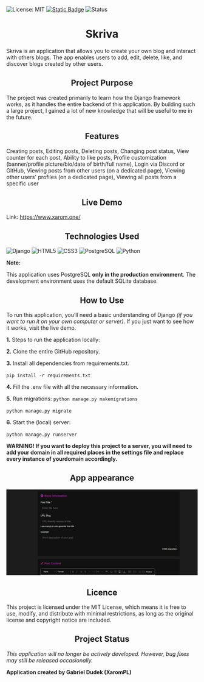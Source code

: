 ![License: MIT](https://img.shields.io/badge/License-MIT-green.svg?style=for-the-badge)
[![Static Badge](https://img.shields.io/badge/telegram-blue?style=for-the-badge&logo=telegram&logoColor=white&logoSize=auto)](https://t.me/mrxarom)
![Status](https://img.shields.io/badge/Status-Development-informational?style=for-the-badge&logo=github)

<h1 align="center">
  Skriva
</h1>

Skriva is an application that allows you to create your own blog and interact with others blogs. The app enables users to add, edit, delete, like, and discover blogs created by other users.

<h2 align="center">
Project Purpose
</h2>

The project was created primarily to learn how the Django framework works, as it handles the entire backend of this application. By building such a large project, I gained a lot of new knowledge that will be useful to me in the future.

<h2 align="center">
Features
</h2>

Creating posts, Editing posts, Deleting posts, Changing post status, View counter for each post, Ability to like posts, Profile customization (banner/profile picture/bio/date of birth/full name), Login via Discord or GitHub, Viewing posts from other users (on a dedicated page), Viewing other users' profiles (on a dedicated page), Viewing all posts from a specific user

<h2 align="center">
Live Demo
</h2>

Link: https://www.xarom.one/

<h2 align="center">
Technologies Used
</h2>

![Django](https://img.shields.io/badge/Django-092E20?style=for-the-badge&logo=django&logoColor=white)
![HTML5](https://img.shields.io/badge/HTML5-E34F26?style=for-the-badge&logo=html5&logoColor=white)
![CSS3](https://img.shields.io/badge/CSS3-1572B6?style=for-the-badge&logo=css3&logoColor=white)
![PostgreSQL](https://img.shields.io/badge/PostgreSQL-4169E1?style=for-the-badge&logo=postgresql&logoColor=white)
![Python](https://img.shields.io/badge/Python-3776AB?style=for-the-badge&logo=python&logoColor=white)

**Note:**

This application uses PostgreSQL **only in the production environment**. The development environment uses the default SQLite database.

<h2 align="center">
How to Use
</h2>

To run this application, you’ll need a basic understanding of Django *(if you want to run it on your own computer or server)*. If you just want to see how it works, visit the live demo.

**1.** Steps to run the application locally:

**2.** Clone the entire GitHub repository.

**3.** Install all dependencies from requirements.txt.

`pip install -r requirements.txt`

**4.** Fill the .env file with all the necessary information.

**5.** Run migrations:
`python manage.py makemigrations`

`python manage.py migrate`

**6.** Start the (local) server:

`python manage.py runserver`

**WARNING! If you want to deploy this project to a server, you will need to add your domain in all required places in the settings file and replace every instance of yourdomain accordingly.**

<h2 align="center">
App appearance
</h2>

![App viev](media/app_preview.gif)

<h2 align="center">
Licence
</h2>

This project is licensed under the MIT License, which means it is free to use, modify, and distribute with minimal restrictions, as long as the original license and copyright notice are included.

<h2 align="center">
Project Status
</h2>

*This application will no longer be actively developed. However, bug fixes may still be released occasionally.*

**Application created by Gabriel Dudek (XaromPL)**
